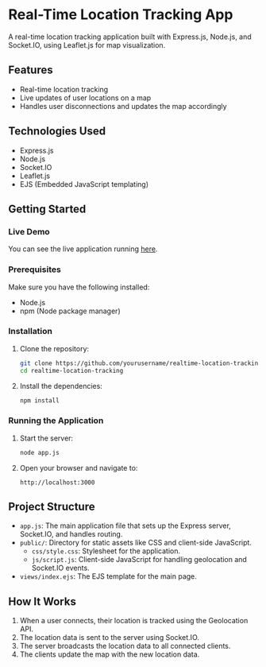 # Real-Time Location Tracking App

A real-time location tracking application built with Express.js, Node.js, and Socket.IO, using Leaflet.js for map visualization.

## Features

- Real-time location tracking
- Live updates of user locations on a map
- Handles user disconnections and updates the map accordingly

## Technologies Used

- Express.js
- Node.js
- Socket.IO
- Leaflet.js
- EJS (Embedded JavaScript templating)

## Getting Started

### Live Demo

You can see the live application running [here](https://realtime-location-tracker-qtsv.onrender.com).

### Prerequisites

Make sure you have the following installed:

- Node.js
- npm (Node package manager)

### Installation

1. Clone the repository:

    ```sh
    git clone https://github.com/yourusername/realtime-location-tracking.git
    cd realtime-location-tracking
    ```

2. Install the dependencies:

    ```sh
    npm install
    ```

### Running the Application

1. Start the server:

    ```sh
    node app.js
    ```

2. Open your browser and navigate to:

    ```
    http://localhost:3000
    ```

## Project Structure

- `app.js`: The main application file that sets up the Express server, Socket.IO, and handles routing.
- `public/`: Directory for static assets like CSS and client-side JavaScript.
    - `css/style.css`: Stylesheet for the application.
    - `js/script.js`: Client-side JavaScript for handling geolocation and Socket.IO events.
- `views/index.ejs`: The EJS template for the main page.

## How It Works

1. When a user connects, their location is tracked using the Geolocation API.
2. The location data is sent to the server using Socket.IO.
3. The server broadcasts the location data to all connected clients.
4. The clients update the map with the new location data.
